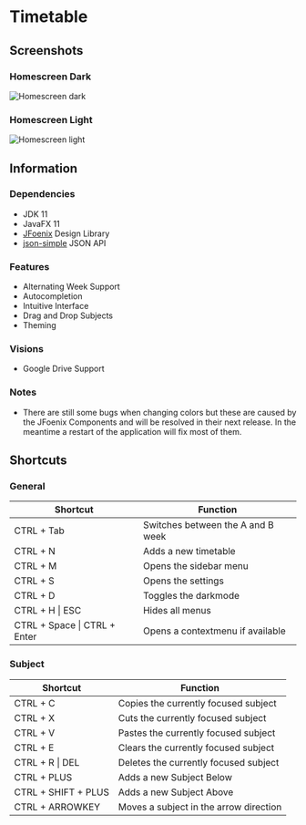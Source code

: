 # Timetable

## Screenshots
### Homescreen Dark
![Homescreen dark](https://github.com/Saecki/Timetable/blob/master/Timetable-home-dark.png)
### Homescreen Light
![Homescreen light](https://github.com/Saecki/Timetable/blob/master/Timetable-home-light.png)

## Information
### Dependencies
- JDK 11
- JavaFX 11
- [JFoenix](https://github.com/jfoenixadmin/JFoenix) Design Library
- [json-simple](https://github.com/fangyidong/json-simple) JSON API

### Features
- Alternating Week Support
- Autocompletion
- Intuitive Interface
- Drag and Drop Subjects
- Theming

### Visions
- Google Drive Support

### Notes
- There are still some bugs when changing colors but these are caused by the JFoenix Components and will be resolved in their next release. In the meantime a restart of the application will fix most of them.

## Shortcuts
### General
| Shortcut                     | Function                    |
|------------------------------|-----------------------------|
| CTRL + Tab                   | Switches between the A and B week |
| CTRL + N                     | Adds a new timetable |
| CTRL + M                     | Opens the sidebar menu |
| CTRL + S                     | Opens the settings |
| CTRL + D                     | Toggles the darkmode |
| CTRL + H \| ESC              | Hides all menus |
| CTRL + Space \| CTRL + Enter | Opens a contextmenu if available |

### Subject
| Shortcut                     | Function                    |
|------------------------------|-----------------------------|
| CTRL + C                     | Copies the currently focused subject |
| CTRL + X                     | Cuts the currently focused subject |
| CTRL + V                     | Pastes the currently focused subject |
| CTRL + E                     | Clears the currently focused subject |
| CTRL + R \| DEL              | Deletes the currently focused subject |
| CTRL + PLUS                  | Adds a new Subject Below |
| CTRL + SHIFT + PLUS          | Adds a new Subject Above |
| CTRL + ARROWKEY              | Moves a subject in the arrow direction |
